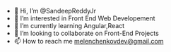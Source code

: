 - 👋 Hi, I’m @SandeepReddyJr
- 👀 I’m interested in Front End Web Developement
- 🌱 I’m currently learning Angular,React
- 💞️ I’m looking to collaborate on Front-End Projects 
- 📫 How to reach me melenchenkovdev@gmail.com

<!---
SandeepReddyJr/SandeepReddyJr is a ✨ special ✨ repository because its `README.md` (this file) appears on your GitHub profile.
You can click the Preview link to take a look at your changes.
--->
